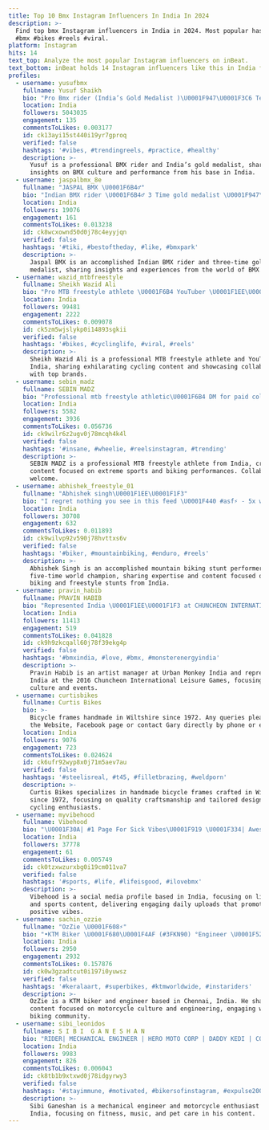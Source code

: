 ```yaml
---
title: Top 10 Bmx Instagram Influencers In India In 2024
description: >-
  Find top bmx Instagram influencers in India in 2024. Most popular hashtags:
  #bmx #bikes #reels #viral.
platform: Instagram
hits: 14
text_top: Analyze the most popular Instagram influencers on inBeat.
text_bottom: inBeat holds 14 Instagram influencers like this in India for you to work with.
profiles:
  - username: yusufbmx
    fullname: Yusuf Shaikh
    bio: "Pro Bmx rider (India’s Gold Medalist )\U0001F947\U0001F3C6 Team : @teamd17 \U0001F4E7 email for promotion and collaboration"
    location: India
    followers: 5043035
    engagement: 135
    commentsToLikes: 0.003177
    id: ck13ayi15st440i19yr7gproq
    verified: false
    hashtags: '#vibes, #trendingreels, #practice, #healthy'
    description: >-
      Yusuf is a professional BMX rider and India’s gold medalist, sharing
      insights on BMX culture and performance from his base in India.
  - username: jaspalbmx_8e
    fullname: "JASPAL BMX \U0001F6B4‍♂️"
    bio: "Indian BMX rider \U0001F6B4‍♂️ 3 Time gold medalist \U0001F947\U0001F947\U0001F947\U0001F1EE\U0001F1F3 Management by:@team8e_official YouTube 90k+ \U0001F447\U0001F447\U0001F447\U0001F447"
    location: India
    followers: 19076
    engagement: 161
    commentsToLikes: 0.013238
    id: ck8wcxownd50d0j78c4eyyjqn
    verified: false
    hashtags: '#tiki, #bestoftheday, #like, #bmxpark'
    description: >-
      Jaspal BMX is an accomplished Indian BMX rider and three-time gold
      medalist, sharing insights and experiences from the world of BMX riding.
  - username: wazid_mtbfreestyle
    fullname: Sheikh Wazid Ali
    bio: "Pro MTB freestyle athlete \U0001F6B4 YouTuber \U0001F1EE\U0001F1F3 1.7 MILLION Best in the game \U0001F51D @teaminfinityriderzz @gopro @redbull @hyperice Paid collabs \U0001F4E9 Subscribe\U0001F447"
    location: India
    followers: 99481
    engagement: 2222
    commentsToLikes: 0.009078
    id: ck5zm5wjslykp0i14893sgkii
    verified: false
    hashtags: '#bikes, #cyclinglife, #viral, #reels'
    description: >-
      Sheikh Wazid Ali is a professional MTB freestyle athlete and YouTuber from
      India, sharing exhilarating cycling content and showcasing collaborations
      with top brands.
  - username: sebin_madz
    fullname: SEBIN MADZ
    bio: "Professional mtb freestyle athletic\U0001F6B4 DM for paid collaboration \U0001F4E9 Team -@team_madz_official supported by @redbullindia @redbull video\U0001F447"
    location: India
    followers: 5582
    engagement: 3936
    commentsToLikes: 0.056736
    id: ck9wilr6z2ugv0j78mcqh4k4l
    verified: false
    hashtags: '#insane, #wheelie, #reelsinstagram, #trending'
    description: >-
      SEBIN MADZ is a professional MTB freestyle athlete from India, creating
      content focused on extreme sports and biking performances. Collaborations
      welcome.
  - username: abhishek_freestyle_01
    fullname: "Abhishek singh️️️\U0001F1EE\U0001F1F3"
    bio: "I regret nothing you see in this feed \U0001F440 #asf⚡️ - 5x winner of mtbstunt world championships - Dm for collaboration - Youtube"
    location: India
    followers: 30708
    engagement: 632
    commentsToLikes: 0.011893
    id: ck9wilvp92v590j78hvttxs6v
    verified: false
    hashtags: '#biker, #mountainbiking, #enduro, #reels'
    description: >-
      Abhishek Singh is an accomplished mountain biking stunt performer and
      five-time world champion, sharing expertise and content focused on extreme
      biking and freestyle stunts from India.
  - username: pravin_habib
    fullname: PRAVIN HABIB
    bio: "Represented India \U0001F1EE\U0001F1F3 at CHUNCHEON INTERNATIONAL LEISURE GAMES,South Korea 2016 ARTIST MANAGER @urbanmonkeyindia Crew-@team8e_official"
    location: India
    followers: 11413
    engagement: 519
    commentsToLikes: 0.041828
    id: ck9h9zkcqall60j78f39ekg4p
    verified: false
    hashtags: '#bmxindia, #love, #bmx, #monsterenergyindia'
    description: >-
      Pravin Habib is an artist manager at Urban Monkey India and represented
      India at the 2016 Chuncheon International Leisure Games, focusing on BMX
      culture and events.
  - username: curtisbikes
    fullname: Curtis Bikes
    bio: >-
      Bicycle frames handmade in Wiltshire since 1972. Any queries please visit
      the Website, Facebook page or contact Gary directly by phone or email.
    location: India
    followers: 9076
    engagement: 723
    commentsToLikes: 0.024624
    id: ck6ufr92wyp8x0j71m5aev7au
    verified: false
    hashtags: '#steelisreal, #t45, #filletbrazing, #weldporn'
    description: >-
      Curtis Bikes specializes in handmade bicycle frames crafted in Wiltshire
      since 1972, focusing on quality craftsmanship and tailored designs for
      cycling enthusiasts.
  - username: myvibehood
    fullname: Vibehood
    bio: "\U0001F30A| #1 Page For Sick Vibes\U0001F919 \U0001F334| Awesome Daily Uploads\U0001F44C \U0001F3D6️| DM us for Collaboration & Promotion✌️"
    location: India
    followers: 37778
    engagement: 61
    commentsToLikes: 0.005749
    id: ck0tzxwzurxbg0i19cm011va7
    verified: false
    hashtags: '#sports, #life, #lifeisgood, #ilovebmx'
    description: >-
      Vibehood is a social media profile based in India, focusing on lifestyle
      and sports content, delivering engaging daily uploads that promote
      positive vibes.
  - username: sachin_ozzie
    fullname: "OzZie \U0001F608⚡️"
    bio: "•KTM Biker \U0001F680\U0001F4AF (#3FKN90) °Engineer \U0001F527 •Kerala\U0001F4CDChennai ⋊NIH⊥ ⅄ƎH⊥ ⊥∀HM ⋊∩ƆℲ @club_390 | @profangelzmotorclub_official"
    location: India
    followers: 2950
    engagement: 2932
    commentsToLikes: 0.157876
    id: ck0w3gzadtcut0i197i0yuwsz
    verified: false
    hashtags: '#keralaart, #superbikes, #ktmworldwide, #instariders'
    description: >-
      OzZie is a KTM biker and engineer based in Chennai, India. He shares
      content focused on motorcycle culture and engineering, engaging with the
      biking community.
  - username: sibi_leonidos
    fullname: S I B I  G A N E S H A N
    bio: "RIDER| MECHANICAL ENGINEER | HERO MOTO CORP | DADDY KEDI | COIMBATORIAN | PETS LOVE | FITNESSFREAK | MUSIC LOVE| STAG |☠️\U0001F3CD️\U0001F429\U0001F43E\U0001F426\U0001F420\U0001F30F\U0001F6F8⚽\U0001F3AD"
    location: India
    followers: 9983
    engagement: 826
    commentsToLikes: 0.006043
    id: ck8tb1b9xtxwd0j78idgyrwy3
    verified: false
    hashtags: '#stayimmune, #motivated, #bikersofinstagram, #expulse200'
    description: >-
      Sibi Ganeshan is a mechanical engineer and motorcycle enthusiast from
      India, focusing on fitness, music, and pet care in his content.
---
```


